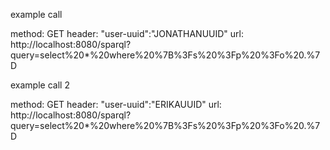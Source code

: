 example call

method: GET
header: "user-uuid":"JONATHANUUID"
url: http://localhost:8080/sparql?query=select%20*%20where%20%7B%3Fs%20%3Fp%20%3Fo%20.%7D

example call 2

method: GET
header: "user-uuid":"ERIKAUUID"
url: http://localhost:8080/sparql?query=select%20*%20where%20%7B%3Fs%20%3Fp%20%3Fo%20.%7D
